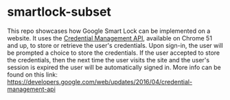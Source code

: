# smartlock-subset
This repo showcases how Google Smart Lock can be implemented on a website. It uses the [Credential Management API](https://w3c.github.io/webappsec-credential-management/), available on Chrome 51 and up, to store or retrieve the user's credentials. Upon sign-in, the user will be prompted a choice to store the credentials. If the user accepted to store the credentials, then the next time the user visits the site and the user's session is expired the user will be automatically signed in. More info can be found on this link: https://developers.google.com/web/updates/2016/04/credential-management-api